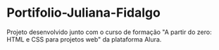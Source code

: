 # Portifolio-Juliana-Fidalgo
Projeto desenvolvido junto com o curso de formação "A partir do zero: HTML e CSS para projetos web" da plataforma Alura.
